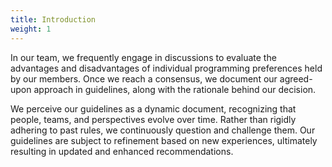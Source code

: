 ```yaml
---
title: Introduction
weight: 1
---
```


In our team, we frequently engage in discussions to evaluate the advantages and disadvantages of individual programming preferences held by our members. Once we reach a consensus, we document our agreed-upon approach in guidelines, along with the rationale behind our decision.

We perceive our guidelines as a dynamic document, recognizing that people, teams, and perspectives evolve over time. Rather than rigidly adhering to past rules, we continuously question and challenge them. Our guidelines are subject to refinement based on new experiences, ultimately resulting in updated and enhanced recommendations.
